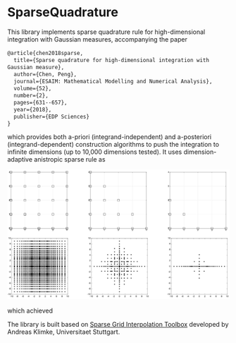 # SparseQuadrature

This library implements sparse quadrature rule for high-dimensional integration with Gaussian measures, accompanying the paper 

```
@article{chen2018sparse,
  title={Sparse quadrature for high-dimensional integration with Gaussian measure},
  author={Chen, Peng},
  journal={ESAIM: Mathematical Modelling and Numerical Analysis},
  volume={52},
  number={2},
  pages={631--657},
  year={2018},
  publisher={EDP Sciences}
}
```
which provides both a-priori (integrand-independent) and a-posteriori (integrand-dependent) construction algorithms to push the integration to infinite dimensions (up to 10,000 dimensions tested). It uses dimension-adaptive anistropic sparse rule as 

![sparse quadrature](images/sparse-quadrature.png)

which achieved 

The library is built based on [Sparse Grid Interpolation Toolbox](https://people.sc.fsu.edu/~jburkardt/m_src/spinterp/spinterp.html) developed by Andreas Klimke, Universitaet Stuttgart.
